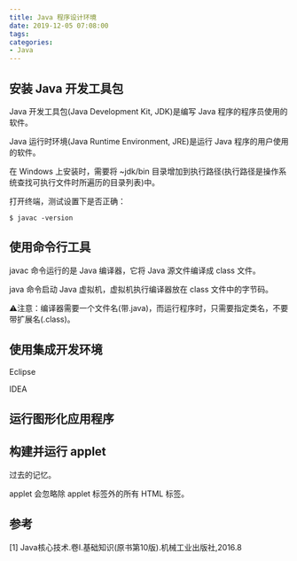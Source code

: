 ```yaml
---
title: Java 程序设计环境
date: 2019-12-05 07:08:00
tags:
categories:
- Java
---
```


## 安装 Java 开发工具包
Java 开发工具包(Java Development Kit, JDK)是编写 Java 程序的程序员使用的软件。

Java 运行时环境(Java Runtime Environment, JRE)是运行 Java 程序的用户使用的软件。

在 Windows 上安装时，需要将 ~jdk/bin 目录增加到执行路径(执行路径是操作系统查找可执行文件时所遍历的目录列表)中。

打开终端，测试设置下是否正确：
```shell
$ javac -version
```

## 使用命令行工具
javac 命令运行的是 Java 编译器，它将 Java 源文件编译成 class 文件。

java 命令启动 Java 虚拟机，虚拟机执行编译器放在 class 文件中的字节码。

⚠️注意：编译器需要一个文件名(带.java)，而运行程序时，只需要指定类名，不要带扩展名(.class)。

## 使用集成开发环境
Eclipse

IDEA

## 运行图形化应用程序


## 构建并运行 applet
过去的记忆。

applet 会忽略除 applet 标签外的所有 HTML 标签。

## 参考
[1] Java核心技术.卷Ⅰ.基础知识(原书第10版).机械工业出版社,2016.8
